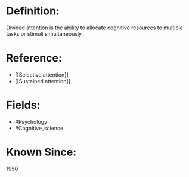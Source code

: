 

# Definition:
Divided attention is the ability to allocate cognitive resources to multiple tasks or stimuli simultaneously.

# Reference:
- [[Selective attention]]
- [[Sustained attention]]

# Fields: 
- #Psychology
- #Cognitive_science

# Known Since:
1950

